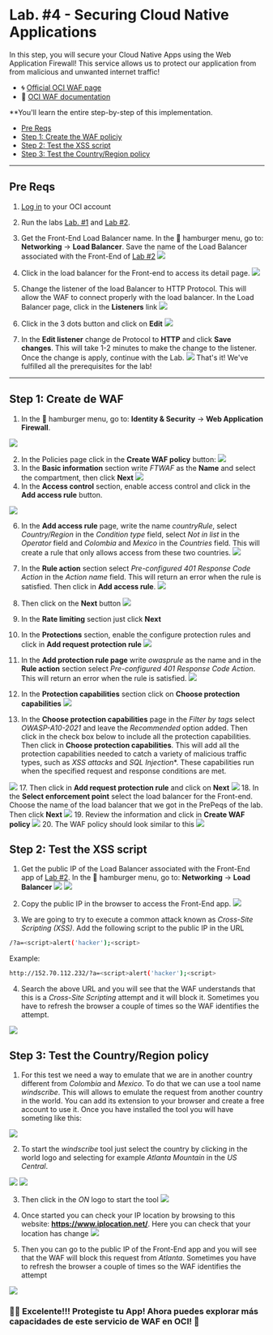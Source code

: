 # Lab. #4 - Securing Cloud Native Applications

In this step, you will secure your Cloud Native Apps using the Web Application Firewall! This service allows us to protect our application from from malicious and unwanted internet traffic!

- 🌀 [Official OCI WAF page](https://www.oracle.com/security/cloud-security/web-application-firewall/)
- 🧾 [OCI WAF documentation](https://docs.oracle.com/en-us/iaas/Content/WAF/Concepts/overview.htm)

**You'll learn the entire step-by-step of this implementation.
 - [Pre Reqs](#PreReqs)
 - [Step 1: Create the WAF policiy](#Passo1)
 - [Step 2: Test the XSS script](#Passo2)
 - [Step 3: Test the Country/Region policy ](#Passo3)

 - - -

 ## <a name="PreReqs"></a> Pre Reqs

 1. [Log in](https://www.oracle.com/cloud/sign-in.html) to your OCI account

 2. Run the labs [Lab. #1](../Lab.%20%231%20-%20Resource%20Provisioning) and [Lab #2](../Lab.%20%232%20-%20Developing%20Cloud%20Native%20Applications%20-%20Parte%201).
 3. Get the Front-End Load Balancer name. In the 🍔 hamburger menu, go to: **Networking** → **Load Balancer**. Save the name of the Load Balancer associated with the Front-End of [Lab #2](../Lab.%20%232%20-%20Developing%20Cloud%20Native%20Applications%20-%20Parte%201)
    ![](./images/LB1.png)

 5. Click in the load balancer for the Front-end to access its detail page.
 ![](./images/LB2.png)
 7. Change the listener of the load Balancer to HTTP Protocol. This will allow the WAF to connect properly with the load balancer. In the Load Balancer page, click in the **Listeners** link
    ![](./images/LB3.png)
 9. Click in the 3 dots button and click on **Edit**
     ![](./images/LB4.png)
 11. In the **Edit listener** change de Protocol to **HTTP** and click **Save changes**. This will take 1-2 minutes to make the change to the listener. Once the change is apply, continue with the Lab.
 ![](./images/LB5.png)
 That's it! We've fulfilled all the prerequisites for the lab!
 
 - - -

 ## <a name="Passo1"></a> Step 1: Create de WAF

 1. In the 🍔 hamburger menu, go to: **Identity & Security** → **Web Application Firewall**.
    
 ![](./images/WAF.png)

 2. In the Policies page click in the **Create WAF policy** button:
 ![](./images/WAF2.png)
 3.  In the **Basic information** section write *FTWAF* as the **Name** and select the compartment, then click **Next**
    ![](./images/WAF3.png)
 5.  In the **Access control** section, enable access control and click in the **Add access rule** button.

 ![](./images/WAF15.png)
 
 6. In the **Add access rule** page, write the name *countryRule*, select *Country/Region* in the *Condition type* field, select *Not in list* in the *Operator* field and *Colombia* and *Mexico* in the *Countries* field. This will create a rule that only allows access from these two countries.
 ![](./images/WAF4.png)
 7. In the **Rule action** section select *Pre-configured 401 Response Code Action* in the *Action name* field. This will return an error when the rule is satisfied. Then click in **Add access rule**.
 ![](./images/WAF5.png) 
 9. Then click on the **Next** button
![](./images/WAF6.png)
 10. In the **Rate limiting** section just click **Next**
 11. In the **Protections** section, enable the configure protection rules and click in **Add request protection rule**
 ![](./images/WAF7.png)
 13. In the **Add protection rule page** write *owasprule* as the name and in the **Rule action** section select *Pre-configured 401 Response Code Action*. This will return an error when the rule is satisfied.
![](./images/WAF8.png)

 14. In the **Protection capabilities** section click on **Choose protection capabilities**
![](./images/WAF9.png)
 15. In the **Choose protection capabilities** page in the *Filter by tags* select *OWASP-A10-2021* and leave the *Recommended* option added. Then click in the check box below to include all the protection capabilities. Then click in **Choose protection capabilities**. This will add all the protection capabilities needed to catch a variety of malicious traffic types, such as *XSS attacks* and *SQL Injection**. These capabilities run when the specified request and response conditions are met.

  ![](./images/WAF10.png)
 17. Then click in **Add request protection rule** and click on **Next**
 ![](./images/WAF11.png)
 18. In the **Select enforcement point** select the load balancer for the Front-end. Choose the name of the load balancer that we got in the PrePeqs of the lab. Then click **Next**
 ![](./images/WAF12.png)
 19. Review the information and click in **Create WAF policy**
 ![](./images/WAF13.png)
 20. The WAF policy should look similar to this
 ![](./images/WAF14.png)


 ## <a name="Passo2"></a> Step 2: Test the XSS script

 1. Get the public IP of the Load Balancer associated with the Front-End app of [Lab #2](../Lab.%20%232%20-%20Developing%20Cloud%20Native%20Applications%20-%20Parte%201). In the 🍔 hamburger menu, go to: **Networking** → **Load Balancer**
    ![](./images/LB1.png)
    ![](./images/scrip1.png)
 3. Copy the public IP in the browser to access the Front-End app. 
 ![](./images/script2.png)

 3. We are going to try to execute a common attack known as *Cross-Site Scripting (XSS)*. Add the following script to the public IP in the URL

```bash
/?a=<script>alert('hacker');<script>
```
Example:

```bash
http://152.70.112.232/?a=<script>alert('hacker');<script>
```
4. Search the above URL and you will see that the WAF understands that this is a *Cross-Site Scripting* attempt and it will block it. Sometimes you have to refresh the browser a couple of times so the WAF identifies the attempt.

 ![](./images/script3.png)


 
 ## <a name="Passo3"></a> Step 3: Test the Country/Region policy

 1. For this test we need a way to emulate that we are in another country different from *Colombia* and *Mexico*. To do that we can use a tool name *windscribe*. This will allows to emulate the request from another country in the world. You can add its extension to your browser and create a free account to use it. Once you have installed the tool you will have someting like this:
     
![](./images/country.png)


 2. To start the *windscribe* tool just select the country by clicking in the world logo and selecting for example *Atlanta Mountain* in the *US Central*.  

![](./images/country4.png)
![](./images/country5.png)

3. Then click in the *ON* logo to start the tool
![](./images/country6.png)

4. Once started you can check your IP location by browsing to this website: **https://www.iplocation.net/**. Here you can check that your location has change
![](./images/country2.png)

5. Then you can go to the public IP of the Front-End app and you will see that the WAF will block this request from *Atlanta*. Sometimes you have to refresh the browser a couple of times so the WAF identifies the attempt

![](./images/country3.png)


### 👏🏻 Excelente!!! Protegiste tu App! Ahora puedes explorar más capacidades de este servicio de WAF en OCI! 🚀
